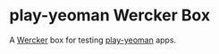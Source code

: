 # play-yeoman Wercker Box

A [Wercker](wercker.com) box for testing
[play-yeoman](https://github.com/tuplejump/play-yeoman) apps.
